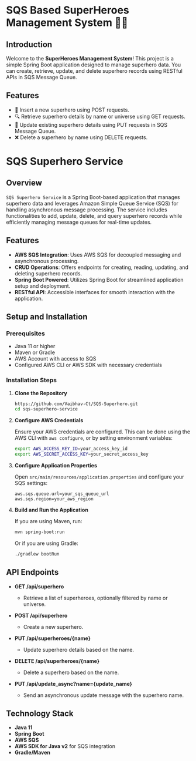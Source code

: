 # SQS Based SuperHeroes Management System 🦸‍♂️

## Introduction
Welcome to the **SuperHeroes Management System**! This project is a simple Spring Boot application designed to manage superhero data. You can create, retrieve, update, and delete superhero records using RESTful APIs in SQS Message Queue.

## Features
- 🌟 Insert a new superhero using POST requests.
- 🔍 Retrieve superhero details by name or universe using GET requests.
- 🔄 Update existing superhero details using PUT requests in SQS Message Queue.
- ❌ Delete a superhero by name using DELETE requests.

# SQS Superhero Service

## Overview

`SQS Superhero Service` is a Spring Boot-based application that manages superhero data and leverages Amazon Simple Queue Service (SQS) for handling asynchronous message processing. The service includes functionalities to add, update, delete, and query superhero records while efficiently managing message queues for real-time updates.

## Features

- **AWS SQS Integration**: Uses AWS SQS for decoupled messaging and asynchronous processing.
- **CRUD Operations**: Offers endpoints for creating, reading, updating, and deleting superhero records.
- **Spring Boot Powered**: Utilizes Spring Boot for streamlined application setup and deployment.
- **RESTful API**: Accessible interfaces for smooth interaction with the application.

## Setup and Installation

### Prerequisites

- Java 11 or higher
- Maven or Gradle
- AWS Account with access to SQS
- Configured AWS CLI or AWS SDK with necessary credentials

### Installation Steps

1. **Clone the Repository**

    ```bash
    https://github.com/Vaibhav-Ct/SQS-Superhero.git
    cd sqs-superhero-service
    ```

2. **Configure AWS Credentials**

    Ensure your AWS credentials are configured. This can be done using the AWS CLI with `aws configure`, or by setting environment variables:

    ```bash
    export AWS_ACCESS_KEY_ID=your_access_key_id
    export AWS_SECRET_ACCESS_KEY=your_secret_access_key
    ```

3. **Configure Application Properties**

    Open `src/main/resources/application.properties` and configure your SQS settings:

    ```properties
    aws.sqs.queue.url=your_sqs_queue_url
    aws.sqs.region=your_aws_region
    ```

4. **Build and Run the Application**

    If you are using Maven, run:

    ```bash
    mvn spring-boot:run
    ```

    Or if you are using Gradle:

    ```bash
    ./gradlew bootRun
    ```

## API Endpoints

- **GET /api/superhero**
  - Retrieve a list of superheroes, optionally filtered by name or universe.

- **POST /api/superhero**
  - Create a new superhero.

- **PUT /api/superheroes/{name}**
  - Update superhero details based on the name.

- **DELETE /api/superheroes/{name}**
  - Delete a superhero based on the name.

- **PUT /api/update_async?name={update_name}**
  - Send an asynchronous update message with the superhero name.

## Technology Stack

- **Java 11**
- **Spring Boot**
- **AWS SQS**
- **AWS SDK for Java v2** for SQS integration
- **Gradle/Maven**

